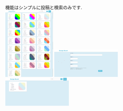 機能はシンプルに投稿と検索のみです.</br>
<img src="/images/001.jpg" width="150px">
<img src="/images/002.jpg" width="200px">
<img src="/images/003.jpg" width="200px">
